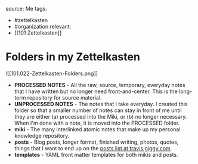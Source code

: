 source: Me
tags:
- #zettelkasten 
- #organization 
relevant:
- [[101 Zettelkasten]]

# Folders in my Zettelkasten

![[101.022-Zettelkasten-Folders.png]]

- **PROCESSED NOTES** - All the raw, source, temporary, everyday notes that I have written but no longer need front-and-center. This is the long-term repository for source material.
- **UNPROCESSED NOTES** - The notes that I take everyday. I created this folder so that a smaller number of notes can stay in front of me until they are either (a) processed into the Miki, or (b) no longer necessary. When I'm done with a note, it is moved into the PROCESSED folder.
- **miki** - The many interlinked atomic notes that make up my personal knowledge repository.
- **posts** - Blog posts, longer format, finished writing, photos, quotes, things that I want to end up on the [posts list at travis.giggy.com](https://travis.giggy.com).
- **templates** - YAML front matter templates for both mikis and posts.

